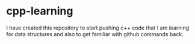 # cpp-learning
I have created this repository to start pushing c++ code that I am learning for data structures and also to get familiar with github commands back.
